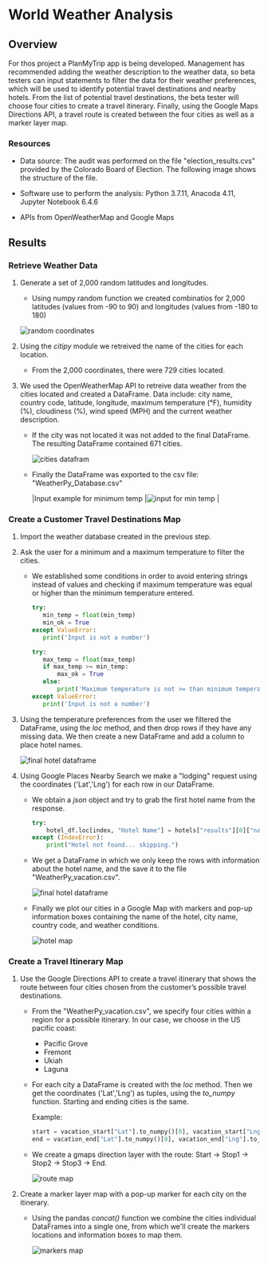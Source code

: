 # World Weather Analysis

## Overview

For thos project a PlanMyTrip app is being developed. Management has recommended adding the weather description to the weather data, so beta testers can input statements to filter the data for their weather preferences, which will be used to identify potential travel destinations and nearby hotels. From the list of potential travel destinations, the beta tester will choose four cities to create a travel itinerary. Finally, using the Google Maps Directions API, a travel route is created between the four cities as well as a marker layer map.

### Resources
- Data source: The audit was performed on the file "election_results.cvs" provided by the Colorado Board of Election. The following image shows the structure of the file.

- Software use to perform the analysis: Python 3.7.11, Anacoda 4.11, Jupyter Notebook 6.4.6

- APIs from OpenWeatherMap and Google Maps

## Results

### Retrieve Weather Data

1. Generate a set of 2,000 random latitudes and longitudes.

    - Using numpy random function we created combinatios for 2,000 latitudes (values from -90 to 90) and longitudes (values from -180 to 180)

    ![random coordinates](/Resources/random_coords.png)

2. Using the *citipy* module we retreived the name of the cities for each location. 

    - From the 2,000 coordinates, there were 729 cities located.

3. We used the OpenWeatherMap API to retreive data weather from the cities located and created a DataFrame.  Data include: city name, country code, latitude, longitude, maximum temperature (°F), humidity (%), cloudiness (%), wind speed (MPH) and the current weather description.

    - If the city was not located it was not added to the final DataFrame.  The resulting DataFrame contained 671 cities.

        ![cities datafram](/Resources/cities_df.png)

    - Finally the DataFrame was exported to the csv file: "WeatherPy_Database.csv"

        |Input example for minimum temp |![input for min temp](/Resources/min_temp.png) |


### Create a Customer Travel Destinations Map

1. Import the weather database created in the previous step.

2. Ask the user for a minimum and a maximum temperature to filter the cities.

    - We established some conditions in order to avoid entering strings instead of values and checking if maximum temperature was equal or higher than the minimum temperature entered.

         ```python
        try:
            min_temp = float(min_temp)
            min_ok = True
        except ValueError:
            print('Input is not a number')
        ```
         ```python
        try:
            max_temp = float(max_temp)
            if max_temp >= min_temp:
                max_ok = True
            else:
                print('Maximum temperature is not >= than minimum temperature')
        except ValueError:
            print('Input is not a number')        
        ```

3. Using the temperature preferences from the user we filtered the DataFrame, using the *loc* method, and then drop rows if they have any missing data.  We then create a new DataFrame and add a column to place hotel names.

      ![final hotel dataframe](/Resources/clean_hotel_df.png)

4. Using Google Places Nearby Search we make a "lodging" request using the coordinates ('Lat','Lng') for each row in our DataFrame.

    - We obtain a *json* object and try to grab the first hotel name from the response.

        ```python
        try:
            hotel_df.loc[index, "Hotel Name"] = hotels["results"][0]["name"]
        except (IndexError):
            print("Hotel not found... skipping.")
        ```
    - We get a DataFrame in which we only keep the rows with information about the hotel name, and the save it to the file "WeatherPy_vacation.csv".

        ![final hotel dataframe](/Resources/clean_hotel_df.png)

    - Finally we plot our cities in a Google Map with markers and pop-up information boxes containing the name of the hotel, city name, country code, and weather conditions.

        ![hotel map](/Vacation_Search/WeatherPy_vacation_map.png)

### Create a Travel Itinerary Map

1. Use the Google Directions API to create a travel itinerary that shows the route between four cities chosen from the customer’s possible travel destinations. 

    - From the "WeatherPy_vacation.csv", we specify four cities within a region for a possible itinerary. In our case, we choose in the US pacific coast:
        - Pacific Grove
        - Fremont
        - Ukiah
        - Laguna
    
    - For each city a DataFrame is created with the *loc* method. Then we get the coordinates ('Lat','Lng') as tuples, using the *to_numpy* function. Starting and ending cities is the same.

        Example:
        ```python
        start = vacation_start["Lat"].to_numpy()[0], vacation_start["Lng"].to_numpy()[0]
        end = vacation_end["Lat"].to_numpy()[0], vacation_end["Lng"].to_numpy()[0]
        ```
    
    - We create a gmaps direction layer with the route: Start -> Stop1 -> Stop2 -> Stop3 -> End. 

       ![route map](/Vacation_Itinerary/WeatherPy_travel_map.png)


2. Create a marker layer map with a pop-up marker for each city on the itinerary.

    - Using the pandas *concat()* function we combine the cities individual DataFrames into a single one, from which we'll create the markers locations and information boxes to map them.

       ![markers map](/Vacation_Itinerary/WeatherPy_travel_map_markers.png)

